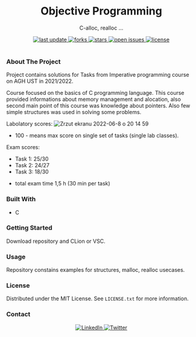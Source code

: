<div align="center">
  
  <h1> Objective Programming </h1>
  <p> C-alloc, realloc ...  </p>
  
  <div>
    <a href="">
      <img src="https://img.shields.io/github/last-commit/psp515/ImperativeProgramming" alt="last update" />
    </a>
    <a href="https://github.com/psp515/ImperativeProgramming/network/members">
      <img src="https://img.shields.io/github/forks/psp515/ImperativeProgramming" alt="forks" />
    </a>
    <a href="https://github.com/psp515/ImperativeProgramming/stargazers">
      <img src="https://img.shields.io/github/stars/psp515/ImperativeProgramming" alt="stars" />
    </a>
    <a href="https://github.com/psp515/ImperativeProgramming/issues/">
      <img src="https://img.shields.io/github/issues/psp515/ImperativeProgramming" alt="open issues" />
    </a>
    <a href="https://github.com/psp515/ImperativeProgramming/blob/master/LICENSE">
      <img src="https://img.shields.io/github/license/psp515/ImperativeProgramming" alt="license" />
    </a>
  </div>
</div>  

<br/>

### About The Project

Project contains solutions for Tasks from Imperative programming course on AGH UST in 2021/2022.

Course focused on the basics of C programming language.
This course provided informations about memory management and alocation, also second main point of this course was knowledge about pointers. Also few simple structures was used in solving some problems.

Labolatory scores:
![Zrzut ekranu 2022-06-8 o 20 14 59](https://user-images.githubusercontent.com/69080157/172688013-22f08bfa-e2a4-4d3f-80b0-d50eb434bc06.png)

* 100 - means max score on single set of tasks (single lab classes).

Exam scores:
- Task 1: 25/30
- Task 2: 24/27
- Task 3: 18/30

* total exam time 1,5 h (30 min per task)


### Built With

* C

### Getting Started

Download repository and CLion or VSC.

### Usage 

Repository constains examples for structures, malloc, realloc usecases.

### License

Distributed under the MIT License. See `LICENSE.txt` for more information.

### Contact

<div align="center">
  <a href="https://www.linkedin.com/in/lukasz-psp515-kolber/">
    <img src="https://img.shields.io/badge/LinkedIn-0077B5?style=for-the-badge&logo=linkedin&logoColor=white" alt="LinkedIn" />
  </a>
  <a href="https://twitter.com/psp515">
    <img src="https://img.shields.io/badge/Twitter-1DA1F2?style=for-the-badge&logo=twitter&logoColor=white" alt="Twitter" />
  </a>
</div>



